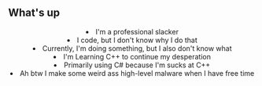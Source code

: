 ## What's up
<div align="center">
  <table>
          <li>I'm a professional slacker</li>
          <li>I code, but I don't know why I do that</li>
          <li>Currently, I'm doing something, but I also don't know what</li>
          <li>I'm Learning C++ to continue my desperation</li>
          <li>Primarily using C# because I'm sucks at C++</li>
          <li>Ah btw I make some weird ass high-level malware when I have free time</li>
        </ul>
  </table>
</div>
